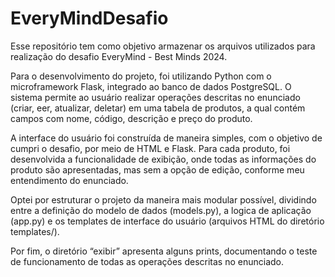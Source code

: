 # EveryMindDesafio
Esse repositório tem como objetivo armazenar os arquivos utilizados para realização do desafio EveryMind - Best Minds 2024.

Para o desenvolvimento do projeto, foi utilizando Python com o microframework Flask, integrado ao banco de dados PostgreSQL. O sistema permite ao usuário realizar operações descritas no enunciado (criar, eer, atualizar, deletar) em uma tabela de produtos, a qual contém campos com nome, código, descrição e preço do produto.

A interface do usuário foi construída de maneira simples, com o objetivo de cumpri o desafio, por meio de HTML e Flask. Para cada produto, foi desenvolvida a funcionalidade de exibição, onde todas as informações do produto são apresentadas, mas sem a opção de edição, conforme meu entendimento do enunciado.

Optei por estruturar o projeto da maneira mais modular possível, dividindo entre a definição do modelo de dados (models.py), a logica de aplicação (app.py) e os templates de interface do usuário (arquivos HTML do diretório templates/).

Por fim, o diretório “exibir” apresenta alguns prints, documentando o teste de funcionamento de todas as operações descritas no enunciado.
